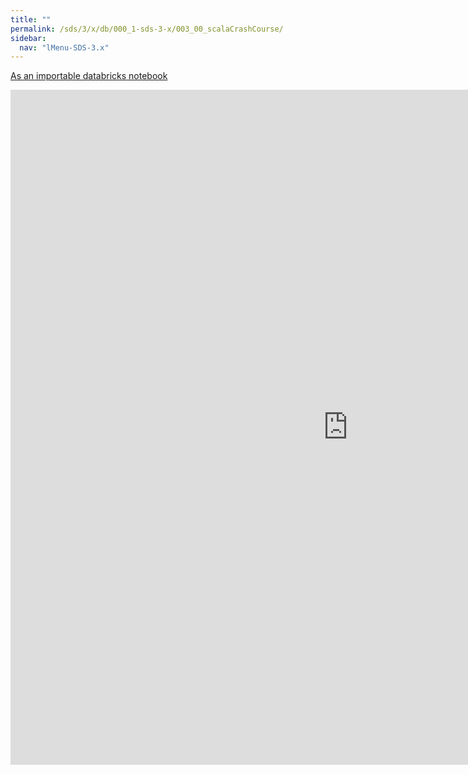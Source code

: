 ```yaml
---
title: ""
permalink: /sds/3/x/db/000_1-sds-3-x/003_00_scalaCrashCourse/
sidebar:
  nav: "lMenu-SDS-3.x"
---
```


[As an importable databricks notebook](https://lamastex.github.io/scalable-data-science/sds/3/x/db/000_1-sds-3-x/003_00_scalaCrashCourse.html)

<iframe src="https://lamastex.github.io/scalable-data-science/sds/3/x/db/000_1-sds-3-x/003_00_scalaCrashCourse.html" width="1080" height="1080" frameborder="0"></iframe>
